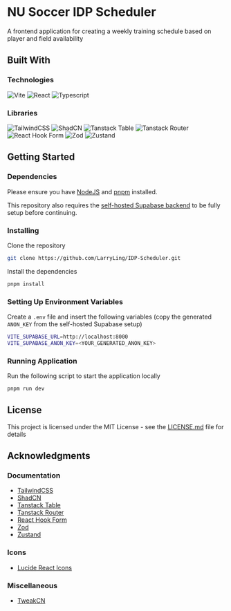 # NU Soccer IDP Scheduler

A frontend application for creating a weekly training schedule based on player and field availability

## Built With

### Technologies
![Vite](https://img.shields.io/badge/Vite-B73BFE?style=for-the-badge&logo=vite&logoColor=FFD62E)
![React](https://img.shields.io/badge/React-20232A?style=for-the-badge&logo=react&logoColor=61DAFB)
![Typescript](https://img.shields.io/badge/TypeScript-007ACC?style=for-the-badge&logo=typescript&logoColor=white)

### Libraries
![TailwindCSS](https://img.shields.io/badge/Tailwind_CSS-38B2AC?style=for-the-badge&logo=tailwind-css&logoColor=white)
![ShadCN](https://img.shields.io/badge/shadcn%2Fui-000000?style=for-the-badge&logo=shadcnui&logoColor=white)
![Tanstack Table](https://img.shields.io/badge/tanstack%20table-1867C0?style=for-the-badge&logo=react%20table&logoColor=white)
![Tanstack Router](https://img.shields.io/badge/Tanstack%20Router-6DB33F?style=for-the-badge&logo=react%20table&logoColor=white)
![React Hook Form](https://img.shields.io/badge/React%20Hook%20Form-%23EC5990.svg?style=for-the-badge&logo=reacthookform&logoColor=white)
![Zod](https://img.shields.io/badge/zod-%233068b7.svg?style=for-the-badge&logo=zod&logoColor=white)
![Zustand](https://img.shields.io/badge/Zustand-5190cf?style=for-the-badge&logo=zustand&logoColor=white)

## Getting Started

### Dependencies

Please ensure you have [NodeJS](https://nodejs.org/en) and [pnpm](https://pnpm.io/installation) installed.

This repository also requires the [self-hosted Supabase backend](https://github.com/LarryLing/IDP-Scheduler-Self-Hosted-Supabase) to be fully setup before continuing.

### Installing

Clone the repository
```sh
git clone https://github.com/LarryLing/IDP-Scheduler.git
```

Install the dependencies
```sh
pnpm install
```

### Setting Up Environment Variables

Create a `.env` file and insert the following variables (copy the generated `ANON_KEY` from the self-hosted Supabase setup)
```sh
VITE_SUPABASE_URL=http://localhost:8000
VITE_SUPABASE_ANON_KEY=<YOUR_GENERATED_ANON_KEY>
```

### Running Application

Run the following script to start the application locally
```sh
pnpm run dev
```

## License

This project is licensed under the MIT License - see the [LICENSE.md](https://github.com/LarryLing/idp-scheduler/blob/main/LICENSE.md) file for details

## Acknowledgments

### Documentation
* [TailwindCSS](https://tailwindcss.com/docs/installation/using-vite)
* [ShadCN](https://ui.shadcn.com/docs/installation)
* [Tanstack Table](https://tanstack.com/table/latest/docs/introduction)
* [Tanstack Router](https://tanstack.com/router/latest/docs/framework/react/overview)
* [React Hook Form](https://react-hook-form.com)
* [Zod](https://zod.dev)
* [Zustand](https://zustand.docs.pmnd.rs/getting-started/introduction)

### Icons
* [Lucide React Icons](https://lucide.dev)

### Miscellaneous
* [TweakCN](https://tweakcn.com)
